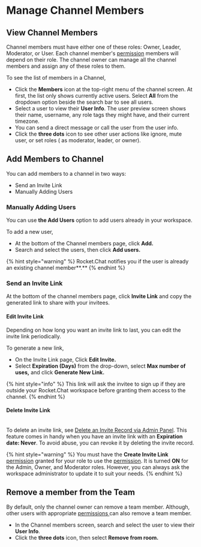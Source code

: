 # Manage Channel Members

## View Channel Members

Channel members must have either one of these roles: Owner, Leader, Moderator, or User. Each channel member's [permission](../../../workspace-administration/permissions.md) members will depend on their role. The channel owner can manage all the channel members and assign any of these roles to them.

To see the list of members in a Channel,

* Click the **Members** icon at the top-right menu of the channel screen. At first, the list only shows currently active users. Select **All** from the dropdown option beside the search bar to see all users.
* Select a user to view their **User Info**. The user preview screen shows their name, username, any role tags they might have, and their current timezone.
* You can send a direct message or call the user from the user info.
* Click the **three dots** icon to see other user actions like ignore, mute user, or set roles ( as moderator, leader, or owner).

## Add Members to Channel

You can add members to a channel in two ways:

* Send an Invite Link
* Manually Adding Users

### Manually Adding Users

You can use **the Add Users** option to add users already in your workspace.

To add a new user,

* At the bottom of the Channel members page, click **Add.**
* Search and select the users, then click **Add users.**

{% hint style="warning" %}
Rocket.Chat notifies you if the user is already an existing channel member\*\*.\*\*
{% endhint %}

### Send an Invite Link

At the bottom of the channel members page, click **Invite Link** and copy the generated link to share with your invitees.

#### Edit Invite Link

Depending on how long you want an invite link to last, you can edit the invite link periodically.

To generate a new link,

* On the Invite Link page, Click **Edit Invite.**
* Select **Expiration (Days)** from the drop-down, select **Max number of uses,** and click **Generate New Link.**

{% hint style="info" %}
This link will ask the invitee to sign up if they are outside your Rocket.Chat workspace before granting them access to the channel.
{% endhint %}

#### Delete Invite Link

\
To delete an invite link, see [Delete an Invite Record via Admin Panel](https://docs.rocket.chat/guides/administration/admin-panel/invites#delete-a-record). This feature comes in handy when you have an invite link with an **Expiration date: Never**. To avoid abuse, you can revoke it by deleting the invite record.

{% hint style="warning" %}
You must have the **Create Invite Link** [permission](../../../workspace-administration/permissions.md) granted for your role to use the [permission](../../../workspace-administration/permissions.md). It is turned **ON** for the Admin, Owner, and Moderator roles. However, you can always ask the workspace administrator to update it to suit your needs.
{% endhint %}

## Remove a member from the Team

By default, only the channel owner can remove a team member. Although, other users with appropriate [permissions ](../../../workspace-administration/permissions.md)can also remove a team member.

* In the Channel members screen, search and select the user to view their **User Info**.
* Click the **three dots** icon, then select **Remove from room.**
